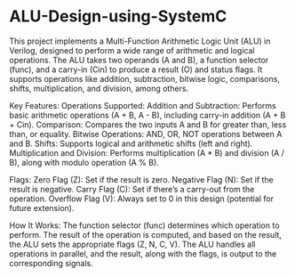 # ALU-Design-using-SystemC
This project implements a Multi-Function Arithmetic Logic Unit (ALU) in Verilog, designed to perform a wide range of arithmetic and logical operations. The ALU takes two operands (A and B), a function selector (func), and a carry-in (Cin) to produce a result (O) and status flags. It supports operations like addition, subtraction, bitwise logic, comparisons, shifts, multiplication, and division, among others.

Key Features:
Operations Supported:
Addition and Subtraction: Performs basic arithmetic operations (A + B, A - B), including carry-in addition (A + B + Cin).
Comparison: Compares the two inputs A and B for greater than, less than, or equality.
Bitwise Operations: AND, OR, NOT operations between A and B.
Shifts: Supports logical and arithmetic shifts (left and right).
Multiplication and Division: Performs multiplication (A * B) and division (A / B), along with modulo operation (A % B).

Flags:
Zero Flag (Z): Set if the result is zero.
Negative Flag (N): Set if the result is negative.
Carry Flag (C): Set if there’s a carry-out from the operation.
Overflow Flag (V): Always set to 0 in this design (potential for future extension).

How It Works:
The function selector (func) determines which operation to perform.
The result of the operation is computed, and based on the result, the ALU sets the appropriate flags (Z, N, C, V).
The ALU handles all operations in parallel, and the result, along with the flags, is output to the corresponding signals.
